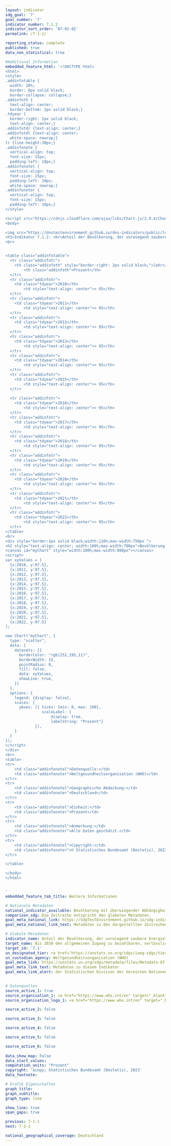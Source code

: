 ```yaml
---
layout: indicator    
sdg_goal: '7'    
goal_number: '7'    
indicator_number: 7.1.2    
indicator_sort_order: '07-01-02'    
permalink: /7-1-2/    

reporting_status: complete    
published: true    
data_non_statistical: true

#Additional Information
embedded_feature_html: '<!DOCTYPE html><html><style>.addinfotable {  width: 20%;  border: 0px solid black;  border-collapse: collapse;}.addinfoth {  text-align: center;  border-bottom: 2px solid black;}.tdyear {  border-right: 2px solid black;  text-align: center;}.addinfotdr {text-align: center;}.addinfotdl {text-align: center;  white-space: nowrap;}tr {line-height:30px;}.addinfonote {  vertical-align: top;  font-size: 15px;  padding-left: 10px;}.addinfonotel {  vertical-align: top;  font-size: 15px;  padding-left: 10px;  white-space: nowrap;}.addinfonoter {  vertical-align: top;  font-size: 15px;  padding-left: 10px;}</style><script src="https://cdnjs.cloudflare.com/ajax/libs/Chart.js/2.9.4/Chart.js"></script><body><img src="https://dnstestenvironment.github.io/dns-indicators/public/logos/destatis.png"><h1>Indikator 7.1.2: <br>Anteil der Bevölkerung, der vorwiegend saubere Energieträger und Technologien nutzt</h1><br><table class="addinfotable">  <tr class="addinfotr">  	<th class="addinfoth" style="border-right: 2px solid black;">Jahr</th>    	<th class="addinfoth">Prozent</th>    </tr>  <tr class="addinfotr">  	<td class="tdyear">2010</th>    	<td style="text-align: center">> 95</th>    </tr>  <tr class="addinfotr">  	<td class="tdyear">2011</th>    	<td style="text-align: center">> 95</th>    </tr>  <tr class="addinfotr">  	<td class="tdyear">2012</th>    	<td style="text-align: center">> 95</th>    </tr>  <tr class="addinfotr">  	<td class="tdyear">2013</th>    	<td style="text-align: center">> 95</th>    </tr>  <tr class="addinfotr">  	<td class="tdyear">2014</th>    	<td style="text-align: center">> 95</th>    </tr>  <tr class="addinfotr">  	<td class="tdyear">2015</th>    	<td style="text-align: center">> 95</th>    </tr>   <tr class="addinfotr">  	<td class="tdyear">2016</th>    	<td style="text-align: center">> 95</th>    </tr>  <tr class="addinfotr">  	<td class="tdyear">2017</th>    	<td style="text-align: center">> 95</th>    </tr>  <tr class="addinfotr">  	<td class="tdyear">2018</th>    	<td style="text-align: center">> 95</th>    </tr>  <tr class="addinfotr">  	<td class="tdyear">2019</th>    	<td style="text-align: center">> 95</th>    </tr>  <tr class="addinfotr">  	<td class="tdyear">2020</th>    	<td style="text-align: center">> 95</th>    </tr>  <tr class="addinfotr">  	<td class="tdyear">2021</th>    	<td style="text-align: center">> 95</th>    </tr>  <tr class="addinfotr">  	<td class="tdyear">2022</th>    	<td style="text-align: center">> 95</th>    </tr></table><br><div style="border:1px solid black;width:110%;max-width:750px "><h2 style="text-align: center; width:100%;max-width:700px">Bevölkerung mit überwiegender Abhängigkeit von sauberen Energieträgern und Technologien</h2><canvas id="myChart" style="width:100%;max-width:800px"></canvas><script>var xyValues = [  {x:2010, y:97.5},  {x:2011, y:97.5},  {x:2012, y:97.5},  {x:2013, y:97.5},  {x:2014, y:97.5},  {x:2015, y:97.5},  {x:2016, y:97.5},  {x:2017, y:97.5},  {x:2018, y:97.5},  {x:2019, y:97.5},  {x:2020, y:97.5},  {x:2021, y:97.5},  {x:2022, y:97.5}];new Chart("myChart", {  type: "scatter",  data: {    datasets: [{      borderColor: "rgb(252,195,11)",      borderWidth: 15,      pointRadius: 0,      fill: false,      data: xyValues,      showLine: true,    }]  },  options: {    legend: {display: false},    scales: {      yAxes: [{	ticks: {min: 0, max: 100},      			scaleLabel: {        			display: true,        			labelString: "Prozent"}             }],    }  }});</script></div><br><table><tr>	<td class="addinfonotel">Datenquelle:</td>	<td class="addinfonoter">Weltgesundheitsorganisation (WHO)</td></tr><tr>	<td class="addinfonotel">Geographische Abdeckung:</td>	<td class="addinfonoter">Deutschland</td></tr><tr>	<td class="addinfonotel">Einheit:</td>	<td class="addinfonoter">Prozent</td></tr><tr>	<td class="addinfonotel">Anmerkung:</td>	<td class="addinfonoter">Alle Daten geschätzt.</td></tr><tr>	<td class="addinfonotel">Copyright:</td>	<td class="addinfonoter">© Statistisches Bundesamt (Destatis), 2023<br>Vervielfältigung und Verbreitung, auch auszugsweise, mit Quellenangaben gestattet.</td></tr></table></body></html>'
embedded_feature_tab_title: Weitere Informationen    

# Nationale Metadaten    
national_indicator_available: Bevölkerung mit überwiegender Abhängigkeit von sauberen Energieträgern und Technologien    
comparison_sdg: Die Zeitreihe entspricht den globalen Metadaten.    
goal_meta_national_link: https://SdgTestEnvironment.github.io/sdg-indicators/public/Meta/7.1.2.pdf
goal_meta_national_link_text: Metadaten zu den dargestellten Zeitreihen    

# Globale Metadaten    
indicator_name: Anteil der Bevölkerung, der vorwiegend saubere Energieträger und Technologien nutzt    
target_name: Bis 2030 den allgemeinen Zugang zu bezahlbaren, verlässlichen und modernen Energiedienstleistungen sichern    
target_id: '7.1'    
un_designated_tier: <a href="https://unstats.un.org/sdgs/iaeg-sdgs/tier-classification/" title="Klicken Sie hier um weitere Informationen zur UN-Tier-Klassifikation zu erhalten." target="_blank" onclick="return confirm_alert('der Statisischen Devision der Vereinten Nationen','De')>Tier I</a>    
un_custodian_agency: Weltgesundheitsorganisation (WHO)    
goal_meta_link: https://unstats.un.org/sdgs/metadata/files/Metadata-07-01-02.pdf    
goal_meta_link_text: Metadaten zu diesem Indikator    
goal_meta_link_alert: der Statistischen Division der Vereinten Nationen    
    

# Datenquellen
source_active_1: true
source_organisation_1: <a href="https://www.who.int/en" target="_blank" onclick="return confirm_alert('der Weltgesundheitsorganisation');"> Weltgesundheitsorganisation (WHO) </a>
source_organisation_logo_1: <a href="https://www.who.int/en" target="_blank" onclick="return confirm_alert('der Weltgesundheitsorganisation');"><img src="https://g205sdgs.github.io/sdg-indicators/public/OrgImgDe/who.png" alt="Logo who" style="height:60px; width:148px"/></a>

source_active_2: false

source_active_3: false

source_active_4: false

source_active_5: false

source_active_6: false
    
data_show_map: False    
data_start_values:     
computation_units: "Prozent"    
copyright: '&copy; Statistisches Bundesamt (Destatis), 2023'    
data_footnote:     

# Grafik Eigenschaften    
graph_title: 
graph_subtitle:     
graph_type: line    

show_line: true
span_gaps: true    

previous: 7-1-1    
next: 7-2-1    

national_geographical_coverage: Deutschland    
---
```


<span></span>